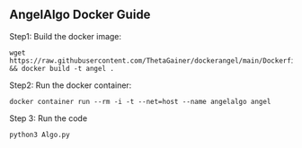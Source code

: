## AngelAlgo Docker Guide

Step1: Build the docker image:
```
wget https://raw.githubusercontent.com/ThetaGainer/dockerangel/main/Dockerfile && docker build -t angel .
```

Step2: Run the docker container:
```
docker container run --rm -i -t --net=host --name angelalgo angel
```

Step 3: Run the code
```
python3 Algo.py
```

